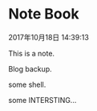 # Note Book

2017年10月18日 14:39:13

This is a note.  

Blog backup.  

some shell.  

some INTERSTING...
